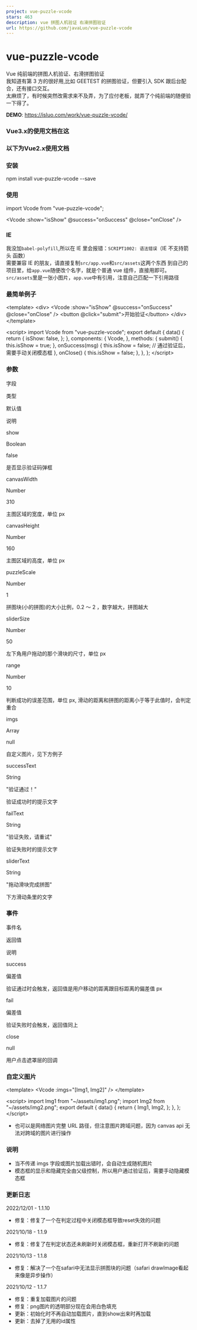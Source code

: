 ```yaml
---
project: vue-puzzle-vcode
stars: 463
description: vue 拼图人机验证 右滑拼图验证
url: https://github.com/javaLuo/vue-puzzle-vcode
---
```


vue-puzzle-vcode
================

Vue 纯前端的拼图人机验证、右滑拼图验证  
我知道有第 3 方的很好用,比如 GEETEST 的拼图验证，但要引入 SDK 跟后台配合，还有接口交互。  
太麻烦了，有时候突然改需求来不及弄，为了应付老板，就弄了个纯前端的随便验一下得了。

**DEMO**: https://isluo.com/work/vue-puzzle-vcode/

### Vue3.x的使用文档在这

### 以下为Vue2.x使用文档  

### 安装

  npm install vue\-puzzle\-vcode \--save

### 使用

import Vcode from "vue-puzzle-vcode";

<Vcode :show\="isShow" @success\="onSuccess" @close\="onClose" />

### IE

我没加`babel-polyfill`,所以在 IE 里会报错：`SCRIPT1002: 语法错误`（IE 不支持箭头 函数）  
需要兼容 IE 的朋友，请直接复制`src/app.vue`和`src/assets`这两个东西 到自己的项目里，给`app.vue`随便改个名字，就是个普通 vue 组件，直接用即可。  
`src/assets`里是一张小图片，`app.vue`中有引用，注意自己匹配一下引用路径

### 最简单例子

<template\>
  <div\>
    <Vcode :show\="isShow" @success\="onSuccess" @close\="onClose" />
    <button @click\="submit"\>开始验证</button\>
  </div\>
</template\>

<script\>
import Vcode from "vue-puzzle-vcode";
export default {
  data() {
    return {
      isShow: false,
    };
  },
  components: {
    Vcode,
  },
  methods: {
    submit() {
      this.isShow \= true;
    },
    onSuccess(msg) {
      this.isShow \= false; // 通过验证后，需要手动关闭模态框
    },
    onClose() {
      this.isShow \= false;
    },
  },
};
</script\>

### 参数

字段

类型

默认值

说明

show

Boolean

false

是否显示验证码弹框

canvasWidth

Number

310

主图区域的宽度，单位 px

canvasHeight

Number

160

主图区域的高度，单位 px

puzzleScale

Number

1

拼图块(小的拼图)的大小比例，0.2 ～ 2 ，数字越大，拼图越大

sliderSize

Number

50

左下角用户拖动的那个滑块的尺寸，单位 px

range

Number

10

判断成功的误差范围，单位 px, 滑动的距离和拼图的距离小于等于此值时，会判定重合

imgs

Array

null

自定义图片，见下方例子

successText

String

"验证通过！"

验证成功时的提示文字

failText

String

"验证失败，请重试"

验证失败时的提示文字

sliderText

String

"拖动滑块完成拼图"

下方滑动条里的文字

### 事件

事件名

返回值

说明

success

偏差值

验证通过时会触发，返回值是用户移动的距离跟目标距离的偏差值 px

fail

偏差值

验证失败时会触发，返回值同上

close

null

用户点击遮罩层的回调

### 自定义图片

<template\>
  <Vcode :imgs\="\[Img1, Img2\]" />
</template\>

<script\>
import Img1 from "~/assets/img1.png";
import Img2 from "~/assets/img2.png";
export default {
  data() {
    return {
      Img1,
      Img2,
    };
  },
};
</script\>

-   也可以是网络图片完整 URL 路径，但注意图片跨域问题，因为 canvas api 无法对跨域的图片进行操作

### 说明

-   当不传递 imgs 字段或图片加载出错时，会自动生成随机图片
-   模态框的显示和隐藏完全由父级控制，所以用户通过验证后，需要手动隐藏模态框

### 更新日志

2022/12/01 - 1.1.10  

-   修复：修复了一个在判定过程中关闭模态框导致reset失效的问题

2021/10/18 - 1.1.9  

-   修复：修复了在判定状态还未刷新时关闭模态框，重新打开不刷新的问题

2021/10/13 - 1.1.8  

-   修复：解决了一个在safari中无法显示拼图块的问题（safari drawImage看起来像是异步操作）

2021/10/12 - 1.1.7  

-   修复：重复加载图片的问题
-   修复：png图片的透明部分现在会用白色填充
-   更新：初始化时不再自动加载图片，直到show出来时再加载
-   更新：去掉了无用的id属性
